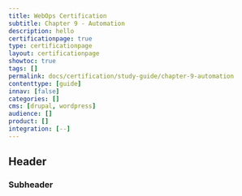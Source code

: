 ```yaml
---
title: WebOps Certification
subtitle: Chapter 9 - Automation
description: hello
certificationpage: true
type: certificationpage
layout: certificationpage
showtoc: true
tags: []
permalink: docs/certification/study-guide/chapter-9-automation
contenttype: [guide]
innav: [false]
categories: []
cms: [drupal, wordpress]
audience: []
product: []
integration: [--]
---
```


## Header
### Subheader
